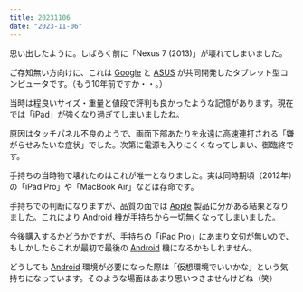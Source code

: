 ```yaml
---
title: 20231106
date: "2023-11-06"
---
```

思い出したように。しばらく前に「Nexus 7 (2013)」が壊れてしまいました。

ご存知無い方向けに、これは [Google](https://about.google/intl/ALL_jp/) と [ASUS](https://www.asus.com/) が共同開発したタブレット型コンピュータです。（もう10年前ですか・・。）

当時は程良いサイズ・重量と値段で評判も良かったような記憶があります。現在では「iPad」が強くなり過ぎてしまいましたね。

原因はタッチパネル不良のようで、画面下部あたりを永遠に高速連打される「嫌がらせみたいな症状」でした。次第に電源も入りにくくなってしまい、御臨終です。

手持ちの当時物で壊れたのはこれが唯一となりました。実は同時期頃（2012年）の「iPad Pro」や「MacBook Air」などは存命です。

手持ちでの判断になりますが、品質の面では [Apple](https://www.apple.com/) 製品に分がある結果となりました。これにより [Android](https://www.android.com/) 機が手持ちから一切無くなってしまいました。

今後購入するかどうかですが、手持ちの「iPad Pro」にあまり文句が無いので、もしかしたらこれが最初で最後の [Android](https://www.android.com/) 機になるかもしれません。

どうしても [Android](https://www.android.com/) 環境が必要になった際は「仮想環境でいいかな」という気持ちになっています。そのような場面はあまり思いつきませんけどね（笑）
